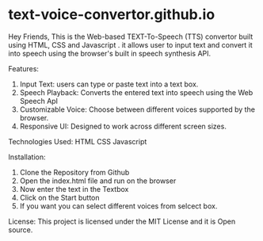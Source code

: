 # text-voice-convertor.github.io
 
Hey Friends, This is the Web-based TEXT-To-Speech (TTS) convertor built using HTML, CSS and Javascript . it allows user to input text and convert it into speech using the browser's built in speech synthesis API.

Features:
1. Input Text: users can type or paste text into a text box.
2. Speech Playback: Converts the entered text into speech using the Web Speech ApI
3. Customizable Voice: Choose between different voices supported by the browser.
4. Responsive UI: Designed to work across different screen sizes.

Technologies Used:
HTML
CSS
Javascript

Installation:
1. Clone the Repository from Github
2. Open the index.html file and run on the browser
3. Now enter the text in the Textbox 
4. Click on the Start button
5. If you want you can select different voices from selcect box.

License:
This project is licensed under the MIT License and it is Open source.
